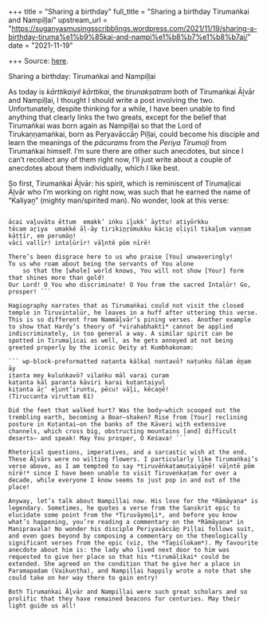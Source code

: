 +++
title = "Sharing a birthday"
full_title = "Sharing a birthday Tirumaṅkai and Nampiḷḷai"
upstream_url = "https://suganyasmusingsscribblings.wordpress.com/2021/11/19/sharing-a-birthday-tiruma%e1%b9%85kai-and-nampi%e1%b8%b7%e1%b8%b7ai/"
date = "2021-11-19"

+++
Source: [here](https://suganyasmusingsscribblings.wordpress.com/2021/11/19/sharing-a-birthday-tiruma%e1%b9%85kai-and-nampi%e1%b8%b7%e1%b8%b7ai/).

Sharing a birthday: Tirumaṅkai and Nampiḷḷai

As today is *kārttikaiyil kārttikai*, the *tirunakṣatram* both of Tirumaṅkai Āḻvār and Nampiḷḷai, I thought I should write a post involving the two. Unfortunately, despite thinking for a while, I have been unable to find anything that clearly links the two greats, except for the belief that Tirumaṅkai was born again as Nampiḷḷai so that the Lord of Tirukaṇṇamaṅkai, born as Peryavāccāṉ Piḷḷai, could become his disciple and learn the meanings of the *pācuram*s from the *Periya Tirumoḻi* from Tirumaṅkai himself. I’m sure there are other such anecdotes, but since I can’t recollect any of them right now, I’ll just write about a couple of anecdotes about them individually, which I like best.

So first, Tirumaṅkai Āḻvār: his spirit, which is reminiscent of Tirumaḻicai Āḻvār who I’m working on right now, was such that he earned the name of “Kaliyaṉ” (mighty man/spirited man). No wonder, look at this verse:

``` wp-block-preformatted ஆசை வழுவாது ஏத்தும்எமக்கு இங்கு இழுக்காய்த்துஅடியோர்க்குதேசம் அறிய உமக்கே ஆளாய்த் திரிகின்றோமுக்குகாசின் ஒளியில் திகழும் வண்ணம் காட்டீர் எம் பெருமான்வாசி வல்லீர்! இந்தளூரீர்! வாழ்ந்தே போம் நீரே!   

ācai vaḻuvātu ēttum  emakk’ iṅku iḻukk’ āyttu! aṭiyōrkku 
tēcam aṟiya  umakkē āḷ-āy tirikiṉṟōmukku kāciṉ oḷiyil tikaḻum vaṇṇam  kāṭṭīr, em perumāṉ! 
vāci vallīr! intaḷūrīr! vāḻntē pōm nīrē!

There’s been disgrace here to us who praise [You] unwaveringly! 
To us who roam about being the servants of You alone 
    so that the [whole] world knows, You will not show [Your] form that shines more than gold! 
Our Lord! O You who discriminate! O You from the sacred Intaḷūr! Go, prosper! ```

Hagiography narrates that as Tirumaṅkai could not visit the closed temple in Tiruvintaḷūr, he leaves in a huff after uttering this verse. This is so different from Nammāḻvār’s pining verses. Another example to show that Hardy’s theory of *virahabhakti* cannot be applied indiscriminately, in too general a way. A similar spirit can be spotted in Tirumaḻicai as well, as he gets annoyed at not being greeted properly by the iconic Deity at Kumbhakonam:

``` wp-block-preformatted naṭanta kālkaḷ nontavō? naṭuṅku ñālam ēṉam āy 
iṭanta mey kuluṅkavō? vilaṅku māl varai curam 
kaṭanta kāl paranta kāviri karai kuṭantaiyuḷ 
kiṭanta āṟ’ eḻunt’iruntu, pēcu! vāḻi, kēcaṉē!  
(Tiruccanta viruttam 61)

Did the feet that walked hurt? Was the body—which scooped out the trembling earth, becoming a Boar—shaken? Rise from [Your] reclining posture in Kuṭantai—on the banks of the Kāveri with extensive channels, which cross big, obstructing mountains [and] difficult deserts— and speak! May You prosper, O Keśava! ```

Rhetorical questions, imperatives, and a sarcastic wish at the end. These Āḻvārs were no wilting flowers. I particularly like Tirumaṅkai’s verse above, as I am tempted to say *tiruvēṅkaṭamuṭaiyāṉē! vāḻntē pōm nīrē!* since I have been unable to visit Tiruveṅkaṭam for over a decade, while everyone I know seems to just pop in and out of the place!

Anyway, let’s talk about Nampiḷḷai now. His love for the *Rāmāyaṇa* is legendary. Sometimes, he quotes a verse from the Sanskrit epic to elucidate some point from the *Tiruvāymoḻi*, and before you know what’s happening, you’re reading a commentary on the *Rāmāyaṇa* in Manipravala! No wonder his disciple Periyavāccāṉ Piḷḷai follows suit, and even goes beyond by composing a commentary on the theologically significant verses from the epic (viz, the *Taṉiślokam*). My favourite anecdote about him is: the lady who lived next door to him was requested to give her place so that his *tirumāḷikai* could be extended. She agreed on the condition that he give her a place in Paramapadam (Vaikuṇṭha), and Nampiḷḷai happily wrote a note that she could take on her way there to gain entry!

Both Tirumaṅkai Āḻvār and Nampiḷḷai were such great scholars and so prolific that they have remained beacons for centuries. May their light guide us all!
